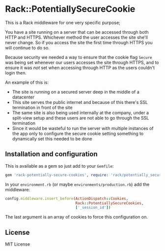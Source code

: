 # Rack::PotentiallySecureCookie

This is a Rack middleware for one very specific purpose;

You have a site running on a server that can be accessed through both HTTP and
HTTPS. Whichever method the user accesses the site she'll never change. So if
you access the site the first time through HTTPS you will continue to do so.

Because security we needed a way to ensure that the cookie flag `Secure` was
being set whenever our users accesses the site through HTTPS, and to ensure it
was *not* set when accessing through HTTP as the users couldn't login then.

An example of this is:

* The site is running on a secured server deep in the middle of a datacenter
* This site serves the public internet and because of this there's SSL
  termination in front of the site
* The same site is also being used internally at the company, under a split-view
  setup and these users are not able to go through the SSL termination
* Since it would be wasteful to run the server with multiple instances of the
  app only to configure the secure cookie setting something to dynamically set
  this needed to be done

## Installation and configuration

This is available as a gem so just add to your `Gemfile`:

```ruby
gem 'rack-potentially-secure-cookies', require: 'rack/potentially_secure_cookies'
```

In your `environment.rb` (or maybe `environments/production.rb`) add the middleware:

```ruby
config.middleware.insert_before(ActionDispatch::Cookies,
                                Rack::PotentiallySecureCookies,
                                ['_session_id'])
```

The last argument is an array of cookies to force this configuration on.

## License

MIT License
